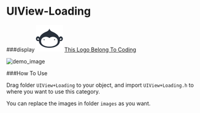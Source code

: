 # UIView-Loading

###display
 ![logo_image](UIView+Loading/images/loading_logo@2x.png) [This Logo Belong To Coding ](https://coding.net/)
 
 ![demo_image](demo_result.gif) 

###How To Use

Drag folder `UIView+Loading` to your object, and import `UIView+Loading.h` to where you want to use this category.

You can replace the images in folder `images` as you want.
 
